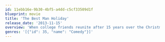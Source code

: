 ```yaml
---
id: 11ebb16e-9b30-4bf5-a4dd-c5cf33509d1f
blueprint: movie
title: 'The Best Man Holiday'
release_date: '2013-11-15'
overview: 'When college friends reunite after 15 years over the Christmas holidays, they discover just how easy it is for long-forgotten rivalries and romances to be reignited.'
genres: '[{"id": 35, "name": "Comedy"}]'
---
```

